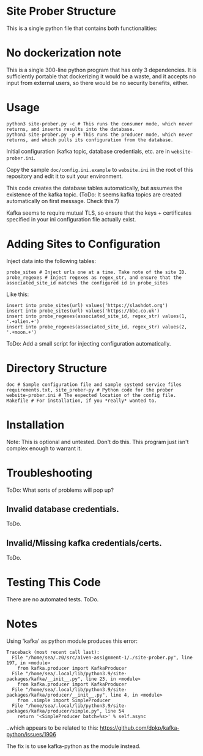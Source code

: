 # Site Prober Structure

This is a single python file that contains both functionalities:

# No dockerization note

This is a single 300-line python program that has only 3
dependencies. It is sufficiently portable that dockerizing it would be
a waste, and it accepts no input from external users, so there would
be no security benefits, either. 

# Usage

```
python3 site-prober.py -c # This runs the consumer mode, which never returns, and inserts results into the database.
python3 site-prober.py -p # This runs the producer mode, which never returns, and which pulls its configuration from the database.
```

Initial configuration (kafka topic, database credentials, etc. are in `website-prober.ini`. 

Copy the sample `doc/config.ini.example` to `website.ini` in the root of this repository and edit it to suit your environment.

This code creates the database tables automatically, but assumes the existence of the kafka topic. (ToDo: It seems kafka topics are created automatically on first message. Check this.?)

Kafka seems to require mutual TLS, so ensure that the keys + certificates specified in your ini configuration file actually exist.

# Adding Sites to Configuration

Inject data into the following tables:

```
probe_sites # Inject urls one at a time. Take note of the site ID.
probe_regexes # Inject regexes as regex_str, and ensure that the associated_site_id matches the configured id in probe_sites
```

Like this:
```
insert into probe_sites(url) values('https://slashdot.org')
insert into probe_sites(url) values('https://bbc.co.uk')
insert into probe_regexes(associated_site_id, regex_str) values(1, '.+alien.+')
insert into probe_regexes(associated_site_id, regex_str) values(2, '.+moon.+')
```

ToDo: Add a small script for injecting configuration automatically.

# Directory Structure

```
doc # Sample configuration file and sample systemd service files
requirements.txt, site_prober-py # Python code for the prober
website-prober.ini # The expected location of the config file.
Makefile # For installation, if you *really* wanted to. 
```

# Installation

Note: This is optional and untested. Don't do this. This program just isn't complex enough to warrant it.

# Troubleshooting

ToDo: What sorts of problems will pop up? 

## Invalid database credentials.

ToDo.

## Invalid/Missing kafka credentials/certs.

ToDo.

# Testing This Code

There are no automated tests. ToDo.

# Notes

Using 'kafka' as python module produces this error:
```
Traceback (most recent call last):
  File "/home/sea/.z0/src/aiven-assignment-1/./site-prober.py", line 197, in <module>
    from kafka.producer import KafkaProducer
  File "/home/sea/.local/lib/python3.9/site-packages/kafka/__init__.py", line 23, in <module>
    from kafka.producer import KafkaProducer
  File "/home/sea/.local/lib/python3.9/site-packages/kafka/producer/__init__.py", line 4, in <module>
    from .simple import SimpleProducer
  File "/home/sea/.local/lib/python3.9/site-packages/kafka/producer/simple.py", line 54
    return '<SimpleProducer batch=%s>' % self.async
```
..which appears to be related to this: https://github.com/dpkp/kafka-python/issues/1906

The fix is to use kafka-python as the module instead. 

